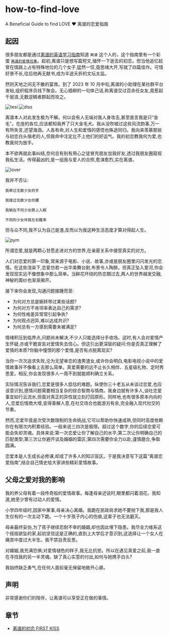 # how-to-find-love

A Beneficial Guide to find LOVE ❤️ 离谱的恋爱指南

## 起因

很多朋友都是通过[离谱的英语学习指南](https://github.com/byoungd/English-level-up-tips)知道 `离谱` 这个人的，这个指南里有一个彩蛋 [`离谱的爱情往事`](https://github.com/byoungd/English-level-up-tips/tree/master/part-3)。起初,离谱只是想写篇短文,缅怀一下逝去的初恋。但当他追忆起曾在情路上占有特殊地位的几个女子,猛然一怔,竟思绪大开,写就了四篇佳作。可惜好景不长,往后他再无献书,成为半途夭折的文坛太监。

然则天地之间无不散的宴席。到了 2023 年 10 月中旬,离谱的小助理在某社群平台发帖,组织程序员线下聚会。无心插柳的一句体己话,称离谱交过百余任女友,竟惹起千层浪,无数逆鳞者群起而攻之。

![tesi](/assets/testi.jpg)
![diss](/assets/diss.png)

离谱本人对此发生极为不解。何以会有人无端对我人身攻击,甚至直言我是只“金毛”。在座的各位,应该都知我养了只大金毛犬。我从没吹嘘过这些风流韵事,万一有所失言,还望海涵。人各有命,对人生和爱情的感悟也殊途同归。我向来羡慕那些与初恋白头偕老的人,但我命中注定比不上他们的好运气。我的初恋教我何为爱,也教我何为放手。

本不欲再就此事纠结,奈何总有别有用心之徒冒充朋友加我好友,透过我朋友圈窥视我私生活。传得最凶的,是一组我与爱人的合照,愈演愈烈,实在离谱。

![lover](/assets/lover.jpg)

我并不否认:

```
我牵过无数少女的手

我搂过无数少女的腰

我躺在不同少女膝上入眠

不同的少女伴我左右醒来

```

但与众不同,我不认为自己是渣,反而以为我这种生活态度才算对得起人生。

![pym](/assets/pym.jpg)

所谓恋爱,就是两颗心甘愿走进对方的世界,在亲密关系中接受真实的对方。

人们对恋爱的第一印象,常来源于电影、小说、故事,亦或是朋友圈里闪闪发光的恋情。在这些渲染下,恋爱仿若一出华美舞台剧,布景令人陶醉。但真正坠入爱河,你会发现现实远不像想象中那么简单。当鲜花环绕的热恋期过去,两人的世界越发交融,神秘的面纱也渐渐揭开。

接下来你会发现,沟通问题接踵而至:

- 为何对方总是婉转带过某些话题?
- 为何对方不肯坦率表达自己的需求?
- 为何性格差异常常引起争执?
- 为何观点迥异,难以达成共识?
- 为何总有一方感到需要未被满足?

情绪积压到临界点,问题尚未解决,不少人只能选择分手收场。这时,有人会对爱情产生怀疑,亦或干脆宣告对爱情失去信心。但这引出更深层的疑问:你是否真正理解了爱情的本质?你脑中憧憬的那个爱情,是否有点脱离现实?

当你一次次追求失败,沦为无望单恋的渣男渣女,或许你会明白,电影电视小说中的爱情故事并不像看上去那么简单。真爱需要的远不止长久相伴、五星级礼物、定时秀恩爱。相反,你会发现很多人一周不到就能顺利确立关系。

实际情况告诉我们,恋爱是很多人低估的难题。纵使你三十老五从未谈过恋爱,也应该意识到,感情问题需要相当复杂的综合智商与情商。我身边就有许多人,谈吐恋爱事宜如行云流水,但面对真正的异性就立刻打回原形。同样地,也有很多原本内向的人,恋爱后情商大增,变得善解人意,在社交场合也能游刃有余,完全融入现代社交的节奏。

然而,恋爱毕竟是次受次数限制的生命挑战,它可以帮助你快速成熟,但同时高度依赖你在有限次内积累经验。一般来说三四次是极限。超过这个数字,你的后续恋爱可能会失却灵魂。具体来说:第一次恋爱让你了解自己的水平;第二次让你明确自己的匹配类型;第三次让你避开谈及婚姻的雷区;第四次需要你全力以赴,谨慎磨合,争取圆满。

恋爱本是人生成长必修课,却成了许多人的知识盲区。于是我决意写下这篇“离谱恋爱指南”,结合自己情史给大家讲些精彩爱情故事。

## 父母之爱对我的影响

我的养父母有着一段传奇般的爱情故事。每逢母亲述说时,眼里都闪着泪花。我知道,她至少曾有过动人的爱情。

小学四年级时,因家中某事,母亲决心离婚。我跪在民政局求她不要抛下我,那是我人生仅有的一次主动下跪。一个十岁孩子内心的伤痕,这辈子也无法磨灭。

母亲最终妥协,为了孩子继续忍耐不幸的婚姻,却也因此埋下隐患。我尽全力维系这个摇摇欲坠的家,起初坚信这是正确的,直到上大学后才意识到,这选择让一个女人在痛苦中度过大半生。我不禁自责反思。

对婚姻,我充满恐惧;对爱情褪色的样子,我无比抗拒。所以在遇见真爱之前,我一直在寻找我的另一半灵魂。缺了真心实意的付出,如何与她携手白头?

我始终缺乏勇气,在任何人面前毫无保留地敞开心扉。

## 声明

非常感谢你们的陪伴，让离谱可以享受正在做的事情。

## 章节

- [离谱的初恋 FIRST KISS](/story/01_first_kiss.CN.md)
